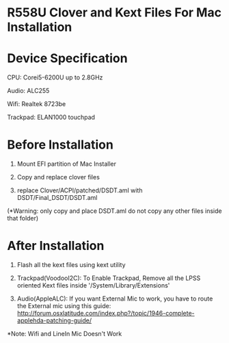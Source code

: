 # R558U Clover and  Kext Files For Mac Installation

# Device Specification
  
  CPU:      Corei5-6200U up to 2.8GHz
  
  Audio:    ALC255
  
  Wifi:     Realtek 8723be
  
  Trackpad: ELAN1000 touchpad

# Before Installation

1) Mount EFI partition of Mac Installer

2) Copy and replace clover files

3) replace Clover/ACPI/patched/DSDT.aml with DSDT/Final_DSDT/DSDT.aml

(*Warning: only copy and place DSDT.aml do not copy any other files inside that folder)

# After Installation

1)  Flash all the kext files using kext utility
  
2)  Trackpad(VoodooI2C):  To Enable Trackpad, Remove all the LPSS oriented Kext files inside '/System/Library/Extensions'

3)  Audio(AppleALC):       If you want External Mic to work, you have to route the External mic using this guide:  http://forum.osxlatitude.com/index.php?/topic/1946-complete-applehda-patching-guide/
   
   *Note: Wifi and LineIn Mic Doesn't Work
